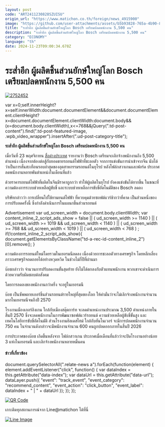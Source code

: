 ```yaml
---
layout: post
code: "ART2411230828SZUISU"
origin_url: "https://www.matichon.co.th/foreign/news_4915900"
image: "https://github.com/user-attachments/assets/b5b93828-765a-4b90-8779-28ccdad87c8b"
title: "ระส่ำอีก ผู้ผลิตชิ้นส่วนยักษ์ใหญ่โลก Bosch เตรียมปลดพนักงาน 5,500 คน"
description: "ระส่ำอีก ผู้ผลิตชิ้นส่วนยักษ์ใหญ่โลก Bosch เตรียมปลดพนักงาน 5,500 คน"
category: "ECONOMY"
language: "th"
date: 2024-11-23T09:00:34.678Z
---
```


# ระส่ำอีก ผู้ผลิตชิ้นส่วนยักษ์ใหญ่โลก Bosch เตรียมปลดพนักงาน 5,500 คน

[![](https://www.matichon.co.th/wp-content/uploads/2024/11/2752452.jpg "2752452")](https://www.matichon.co.th/wp-content/uploads/2024/11/2752452.jpg)

var x=0;self.innerHeight?x=self.innerWidth:document.documentElement&&document.documentElement.clientHeight?x=document.documentElement.clientWidth:document.body&&(x=document.body.clientWidth),x<=768&&jQuery(".td-post-content").find(".td-post-featured-image, .wpb\_video\_wrapper").insertAfter(".ud-post-category-title");

**ระส่ำอีก ผู้ผลิตชิ้นส่วนยักษ์ใหญ่โลก Bosch เตรียมปลดพนักงาน 5,500 คน**

เมื่อวันที่ 23 พฤศจิกายน [สื่อต่างประเทศ](https://news.sky.com/story/thousands-of-jobs-to-go-at-bosch-in-latest-blow-to-german-car-industry-13258459) รายงานว่า Bosch เตรียมจะเลิกจ้างพนักงานถึง 5,500 ตำแหน่ง เนื่องจากต้องต่อสู้กับยอดขายรถยนต์ไฟฟ้าที่ชะลอตัว จากการแข่งขันการนำเข้าจากจีน นับได้ว่าเป็นการสั่นสะเทือนรอบล่าสุดของอุตสาหกรรมรถยนต์ในยุโรป หลังโฟล์กสวาเกนและฟอร์ด ประกาศลดพนักงานหลายพันตำแหน่งในเดือนที่แล้ว

ด้วยราคารถยนต์ไฟฟ้าที่ผลิตในจีนมีราคาถูกกว่า ทำให้ผู้ผลิตในยุโรป ยังคงแข่งขันได้ยากขึ้น ในขณะที่ความต้องการระบบช่วยเหลือผู้ขับขี่ และระบบช่วยเหลือการขับขี่อัตโนมัติของ Bosch ลดลง

บริษัทกล่าวว่า การเปลี่ยนไปใช้ยานยนต์ไฟฟ้า ที่ควบคุมด้วยซอฟต์แวร์ช้ากว่าที่คาด เป็นส่วนหนึ่งของการปรับลดครั้งนี้ ซึ่งกำลังดำเนินการในแผนกชิ้นส่วนรถยนต์

Advertisement var ud\_screen\_width = document.body.clientWidth; var content\_inline\_2\_script\_ads\_show = false || ( ud\_screen\_width >= 1140 ) || ( ud\_screen\_width >= 1019 && ud\_screen\_width < 1140 ) || ( ud\_screen\_width >= 768 && ud\_screen\_width < 1019 ) || ( ud\_screen\_width < 768 ) ; if(!content\_inline\_2\_script\_ads\_show){ document.getElementsByClassName("td-a-rec-id-content\_inline\_2")\[0\].remove(); }

ความต้องการรถยนต์ใหม่โดยรวมในเยอรมนีลดลง เนื่องด้วยการชะลอตัวทางเศรษฐกิจ โดยหลีกเลี่ยงภาวะเศรษฐกิจถดถอยได้อย่างหวุดหวิด ในช่วงไม่กี่ปีที่ผ่านมา

บ๊อชกล่าวว่า จำนวนการปรับลดงานขั้นสุดท้าย ยังไม่ได้ตกลงกับตัวแทนพนักงาน พวกเขาจะดำเนินการ ด้วยความรับผิดชอบต่อสังคม

โดยการลดลงของพนักงานกว่าครึ่ง จะอยู่ในเยอรมนี

บ๊อช เป็นซัพพลายเออร์ชิ้นส่วนรถยนต์รายใหญ่ที่สุดของโลก ให้คำมั่นว่าจะไม่เลิกจ้างพนักงานจำนวนมากในเยอรมนีจนถึงปี 2570

โรงงานเมืองเกอร์ลิงเกน ใกล้กับเมืองสตุ๊ตการ์ท จะลดตำแหน่งงานประมาณ 3,500 ตำแหน่งภายในสิ้นปี 2570 ซึ่งจะลดพนักงานในการพัฒนาซอฟต์แวร์รถยนต์ ความช่วยเหลือผู้ขับขี่ขั้นสูง และเทคโนโลยีการขับขี่อัตโนมัติ ส่วนโรงงานฮิลเดสไฮม์ ใกล้กับฮันโนเวอร์ จะมีการปลดพนักงานจำนวน 750 คน ในจำนวนดังกล่าวจะมีพนักงานจำนวน 600 คนถูกปลดออกภายในสิ้นปี 2026

การประกาศของบ๊อช เกิดขึ้นหลังจาก โฟล์กสวาเกน ประกาศเมื่อเดือนที่แล้วว่าจะปิดโรงงานอย่างน้อย 3 แห่งในเยอรมนี และเลิกจ้างพนักงานหลายหมื่นคน

#### ข่าวที่เกี่ยวข้อง

document.querySelectorAll(".relate-news a").forEach(function(element) { element.addEventListener("click", function() { var dataIndex = this.getAttribute("data-index"); var dataUrl = this.getAttribute("data-url"); dataLayer.push({ "event": "track\_event", "event\_category": "recommend\_content", "event\_action": "click\_button", "event\_label": dataIndex + " | " + dataUrl }); }); });

[![QR Code](https://www.matichon.co.th/wp-content/uploads/2023/07/wob1371z.jpg)](https://lin.ee/ht0nDxX)

เกาะติดทุกสถานการณ์จาก Line@matichon ได้ที่นี่

[![Line Image](https://www.matichon.co.th/wp-content/uploads/2023/07/th.png)](https://lin.ee/ht0nDxX)